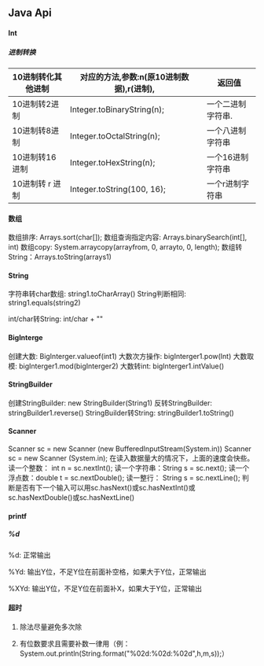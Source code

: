 ## Java Api

#### Int

##### 进制转换

| 10进制转化其他进制 | 对应的方法,参数:n(原10进制数据),r(进制), | 返回值       |
| ---------- | -------------------------- | --------- |
| 10进制转2进制   | Integer.toBinaryString(n); | 一个二进制字符串. |
| 10进制转8进制   | Integer.toOctalString(n);  | 一个八进制字符串  |
| 10进制转16进制  | Integer.toHexString(n);    | 一个16进制字符串 |
| 10进制转 r 进制 | Integer.toString(100, 16); | 一个r进制字符串  |



#### 数组

数组排序: Arrays.sort(char[]);
数组查询指定内容: Arrays.binarySearch(int[], int)
数组copy: System.arraycopy(arrayfrom, 0, arrayto, 0, length);
数组转String：Arrays.toString(arrays1)

#### String

字符串转char数组: string1.toCharArray()
String判断相同: string1.equals(string2)

int/char转String: int/char + ""

#### BigInterge

创建大数: BigInterger.valueof(int1)
大数次方操作: bigInterger1.pow(Int)
大数取模: bigInterger1.mod(bigInterger2)
大数转int: bigInterger1.intValue()

#### StringBuilder

创建StringBuilder: new StringBuilder(String1)
反转StringBuilder: stringBuilder1.reverse()
StringBuilder转String: stringBuilder1.toString()

#### Scanner

Scanner sc = new Scanner (new BufferedInputStream(System.in))
Scanner sc = new Scanner (System.in); 在读入数据量大的情况下，上面的速度会快些。
读一个整数： int n = sc.nextInt(); 
读一个字符串：String s = sc.next(); 
读一个浮点数：double t = sc.nextDouble(); 
读一整行： String s = sc.nextLine(); 
判断是否有下一个输入可以用sc.hasNext()或sc.hasNextInt()或sc.hasNextDouble()或sc.hasNextLine()

#### printf

##### %d

%d: 正常输出

%Yd: 输出Y位，不足Y位在前面补空格，如果大于Y位，正常输出

%XYd: 输出Y位，不足Y位在前面补X，如果大于Y位，正常输出





#### 超时

1. 除法尽量避免多次除

2. 有位数要求且需要补数一律用（例：System.out.println(String.format("%02d:%02d:%02d",h,m,s));）




